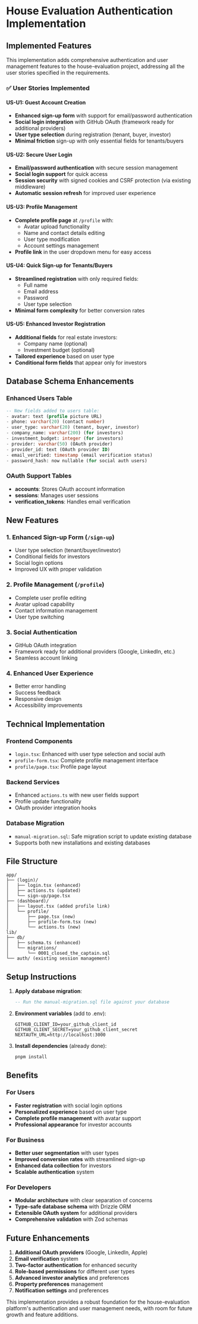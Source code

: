 # House Evaluation Authentication Implementation

## Implemented Features

This implementation adds comprehensive authentication and user management features to the house-evaluation project, addressing all the user stories specified in the requirements.

### ✅ User Stories Implemented

#### US-U1: Guest Account Creation
- **Enhanced sign-up form** with support for email/password authentication
- **Social login integration** with GitHub OAuth (framework ready for additional providers)
- **User type selection** during registration (tenant, buyer, investor)
- **Minimal friction** sign-up with only essential fields for tenants/buyers

#### US-U2: Secure User Login
- **Email/password authentication** with secure session management
- **Social login support** for quick access
- **Session security** with signed cookies and CSRF protection (via existing middleware)
- **Automatic session refresh** for improved user experience

#### US-U3: Profile Management
- **Complete profile page** at `/profile` with:
  - Avatar upload functionality
  - Name and contact details editing
  - User type modification
  - Account settings management
- **Profile link** in the user dropdown menu for easy access

#### US-U4: Quick Sign-up for Tenants/Buyers
- **Streamlined registration** with only required fields:
  - Full name
  - Email address
  - Password
  - User type selection
- **Minimal form complexity** for better conversion rates

#### US-U5: Enhanced Investor Registration
- **Additional fields** for real estate investors:
  - Company name (optional)
  - Investment budget (optional)
- **Tailored experience** based on user type
- **Conditional form fields** that appear only for investors

## Database Schema Enhancements

### Enhanced Users Table
```sql
-- New fields added to users table:
- avatar: text (profile picture URL)
- phone: varchar(20) (contact number)
- user_type: varchar(20) (tenant, buyer, investor)
- company_name: varchar(200) (for investors)
- investment_budget: integer (for investors)
- provider: varchar(50) (OAuth provider)
- provider_id: text (OAuth provider ID)
- email_verified: timestamp (email verification status)
- password_hash: now nullable (for social auth users)
```

### OAuth Support Tables
- **accounts**: Stores OAuth account information
- **sessions**: Manages user sessions
- **verification_tokens**: Handles email verification

## New Features

### 1. Enhanced Sign-up Form (`/sign-up`)
- User type selection (tenant/buyer/investor)
- Conditional fields for investors
- Social login options
- Improved UX with proper validation

### 2. Profile Management (`/profile`)
- Complete user profile editing
- Avatar upload capability
- Contact information management
- User type switching

### 3. Social Authentication
- GitHub OAuth integration
- Framework ready for additional providers (Google, LinkedIn, etc.)
- Seamless account linking

### 4. Enhanced User Experience
- Better error handling
- Success feedback
- Responsive design
- Accessibility improvements

## Technical Implementation

### Frontend Components
- `login.tsx`: Enhanced with user type selection and social auth
- `profile-form.tsx`: Complete profile management interface
- `profile/page.tsx`: Profile page layout

### Backend Services
- Enhanced `actions.ts` with new user fields support
- Profile update functionality
- OAuth provider integration hooks

### Database Migration
- `manual-migration.sql`: Safe migration script to update existing database
- Supports both new installations and existing databases

## File Structure
```
app/
├── (login)/
│   ├── login.tsx (enhanced)
│   ├── actions.ts (updated)
│   └── sign-up/page.tsx
├── (dashboard)/
│   ├── layout.tsx (added profile link)
│   └── profile/
│       ├── page.tsx (new)
│       ├── profile-form.tsx (new)
│       └── actions.ts (new)
lib/
├── db/
│   ├── schema.ts (enhanced)
│   └── migrations/
│       └── 0001_closed_the_captain.sql
└── auth/ (existing session management)
```

## Setup Instructions

1. **Apply database migration**:
   ```sql
   -- Run the manual-migration.sql file against your database
   ```

2. **Environment variables** (add to .env):
   ```env
   GITHUB_CLIENT_ID=your_github_client_id
   GITHUB_CLIENT_SECRET=your_github_client_secret
   NEXTAUTH_URL=http://localhost:3000
   ```

3. **Install dependencies** (already done):
   ```bash
   pnpm install
   ```

## Benefits

### For Users
- **Faster registration** with social login options
- **Personalized experience** based on user type
- **Complete profile management** with avatar support
- **Professional appearance** for investor accounts

### For Business
- **Better user segmentation** with user types
- **Improved conversion rates** with streamlined sign-up
- **Enhanced data collection** for investors
- **Scalable authentication** system

### For Developers
- **Modular architecture** with clear separation of concerns
- **Type-safe database schema** with Drizzle ORM
- **Extensible OAuth system** for additional providers
- **Comprehensive validation** with Zod schemas

## Future Enhancements

1. **Additional OAuth providers** (Google, LinkedIn, Apple)
2. **Email verification** system
3. **Two-factor authentication** for enhanced security
4. **Role-based permissions** for different user types
5. **Advanced investor analytics** and preferences
6. **Property preferences** management
7. **Notification settings** and preferences

This implementation provides a robust foundation for the house-evaluation platform's authentication and user management needs, with room for future growth and feature additions.
